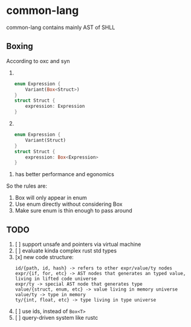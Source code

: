 # common-lang

common-lang contains mainly AST of SHLL

## Boxing
According to oxc and syn

1.
```rust
   enum Expression {
       Variant(Box<Struct>)
   }
   struct Struct {
       expression: Expression
   }
```
2.
```rust
   enum Expression {
       Variant(Struct)
   }
   struct Struct {
       expression: Box<Expression>
   }
```

1. has better performance and egonomics

So the rules are:
1. Box will only appear in enum
2. Use enum directly without considering Box
3. Make sure enum is thin enough to pass around

## TODO
1. [ ] support unsafe and pointers via virtual machine
2. [ ] evaluate kinda complex rust std types
3. [x] new code structure:
    ```text
    id/{path, id, hash} -> refers to other expr/value/ty nodes
    expr/{if, for, etc} -> AST nodes that generates an typed value, living in lifted code universe
    expr/ty -> special AST node that generates type
    value/{struct, enum, etc} -> value living in memory universe
    value/ty -> type in memory
    ty/{int, float, etc} -> type living in type universe
    ```
4. [ ] use ids, instead of `Box<T>`
5. [ ] query-driven system like rustc

